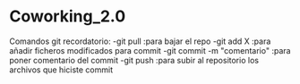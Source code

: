 Coworking_2.0
=============
Comandos git recordatorio:
-git pull :para bajar el repo
-git add X :para añadir ficheros modificados para commit
-git commit -m "comentario" :para poner comentario del commit
-git push :para subir al repositorio los archivos que hiciste commit
